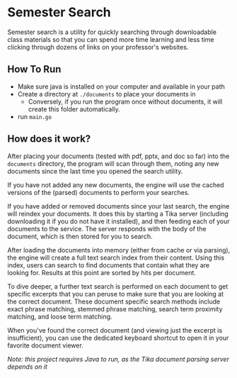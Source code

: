 # Semester Search
Semester search is a utility for quickly searching through downloadable class materials so that you can spend more time
learning and less time clicking through dozens of links on your professor's websites.

## How To Run
- Make sure java is installed on your computer and available in your path
- Create a directory at `./documents` to place your documents in
  - Conversely, if you run the program once without documents, it will create this folder automatically.
- run `main.go`

## How does it work?
After placing your documents (tested with pdf, pptx, and doc so far) into the `documents` directory,
the program will scan through them, noting any new documents since the last time you opened the search utility.

If you have not added any new documents, the engine will use the cached versions of the (parsed)
documents to perform your searches.

If you have added or removed documents since your last search, the engine will reindex your documents. It does this by
starting a Tika server (including downloading it if you do not have it installed), and then feeding each of your
documents to the service. The server responds with the body of the document, which is then stored for you to search.

After loading the documents into memory (either from cache or via parsing), the engine will create a full text search
index from their content. Using this index, users can search to find documents that contain what they are looking for.
Results at this point are sorted by hits per document.

To dive deeper, a further text search is performed on each document to get specific excerpts that you can peruse to make
sure that you are looking at the correct document. These document specific search methods include exact phrase matching,
stemmed phrase matching, search term proximity matching, and loose term matching.

When you've found the correct document (and viewing just the excerpt
is insufficient), you can use the dedicated keyboard shortcut to open it in your favorite document viewer.


*Note: this project requires Java to run, as the Tika document parsing server depends on it*